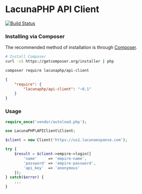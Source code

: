 LacunaPHP API Client
====================

[![Build Status](https://travis-ci.org/lacunaphp/api-client.svg?branch=master)](https://travis-ci.org/lacunaphp/api-client)


### Installing via Composer

The recommended method of installation is through [Composer](http://getcomposer.org).

```bash
# Install Composer
curl -sS https://getcomposer.org/installer | php
```

```bash
composer require lacunaphp/api-client
```

```json
{
	"require": {
		"lacunaphp/api-client": "~0.1"
	}
}
```



### Usage

```php
require_once('vendor/autoload.php');

use LacunaPHP\APIClient\Client;

$client = new Client('https://us1.lacunaexpanse.com');

try {
	$result = $client->empire->login([
		'name'     => 'empire-name',
		'password' => 'empire-password',
		'api_key'  => 'anonymous'
	]);
} catch($error) {
	...
}

```
